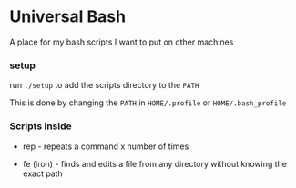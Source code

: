# Universal Bash
   
A place for my bash scripts I want to put on other machines
   
### setup
   
run `./setup` to add the scripts directory to the `PATH`

This is done by changing the `PATH` in `HOME/.profile` or `HOME/.bash_profile`

### Scripts inside

 - rep - repeats a command x number of times

 - fe (iron) - finds and edits a file from any directory without knowing the exact path
